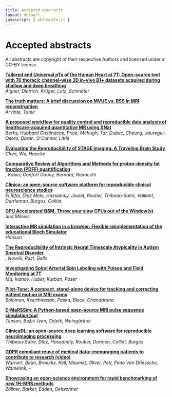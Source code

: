 ```yaml
--- 
title: Accepted abstracts
layout: default
javascript: [ obfuscate.js ]
--- 
```


# Accepted abstracts
All abstracts are copyright of their respective Authors and licensed under a CC-BY license.

**[Tailored and Universal pTx of the Human Heart at 7T: Open-source tool with 76 thoracic channel-wise 3D in-vivo B1+ datasets acquired during shallow and deep breathing](files/abstracts/aigner.pdf)**\
_Aigner, Dietrich, Krüger, Lutz, Schmitter_

**[The truth matters: A brief discussion on MVUE vs. RSS in MRI reconstruction](files/abstracts/arvinte.pdf)**\
_Arvinte, Tamir_

**[A proposed workflow for quality control and reproducible data analysis of healthcare-acquired quantitative MR using XNat](files/abstracts/berks.pdf)**\
_Berks, Hubbard Cristinacce, Price, Mchugh, Tar, Dubec, Cheung, Jauregui-Osoro, Doran, O'Connor, Little_

**[Evaluating the Reproducibility of STAGE Imaging: A Traveling Brain Study](files/abstracts/chen.pdf)**\
_Chen, Wu, Haacke_

**[Comparative Review of Algorithms and Methods for proton-density fat fraction (PDFF) quantification](files/abstracts/daude.pdf)**\
_<script language="javascript">obfuscate('Daudé', 'pierre.daude', 'etu.univ-amu.fr');</script>, Kober, Confort Gouny, Bernard, Rapacchi_

**[Clinica: an open-source software platform for reproducible clinical neuroscience studies](files/abstracts/el_rifai.pdf)**\
_El Rifai, Diaz Melo, Hassanaly, Joulot, Routier, Thibeau-Sutre, Vaillant, Durrleman, Burgos, Colliot_

**[GPU Accelerated QSM. Throw your slow CPUs out of the Window(s)](files/abstracts/fuchs.pdf)**\
_<script language="javascript">obfuscate('Fuchs', 'p.fuchs', 'ucl.ac.uk');</script> and Milovic_

**[Interactive MR simulation in a browser: Flexible reimplementation
of the educational Bloch Simulator](files/abstracts/hanson.pdf)**\
_Hanson_ 

**[The Reproducibility of Intrinsic Neural Timescale Atypicality in Autism Spectral Disorder](files/abstracts/jackson.pdf)**\
_<script language="javascript">obfuscate('Jackson', 'jejac2', 'student.monash.edu');</script>, Novelli, Razi, Gollo_

**[Investigating Spiral Arterial Spin Labeling with Pulseq and Field Monitoring at 7T](files/abstracts/ma.pdf)**\
_Ma, Ivanov, Huber, Kurban, Poser_

**[Pilot-Tone: A compact, stand-alone device for tracking and correcting patient motion in MRI exams](files/abstracts/solomon.pdf)**\
_Solomon, Keerthivasan, Paska, Block, Chandarana_

**[E-MaRSSim: A Python-based open-source MRI pulse sequence simulation tool](files/abstracts/tensen.pdf)**\
_Tensen, Božić-Iven, Coletti, Weingärtner_

**[ClinicaDL: an open-source deep learning software for reproducible neuroimaging processing](files/abstracts/thibeau-sutre.pdf)**\
_Thibeau-Sutre, Diaz, Hassanaly, Routier, Dormon, Colliot, Burgos_

**[GDPR compliant reuse of medical data: encouraging patients to contribute to research (video)](files/abstracts/warnert.pdf)**\
_Warnert, Beun, Broeckx, Keil, Maumet, Oliver, Petr, Pinto Van Driessche, Wamelink, <script language="javascript">obfuscate('Clement', 'patricia.clement', 'ugent.be');</script> - <script language="javascript">obfuscate('COST Action email', 'glimr.cost.wg5', 'gmail.com');</script>_

**[Showcasing an open-science environment for rapid benchmarking of new 1H-MRS methods](files/abstracts/zoellner.pdf)**\
_Zöllner, Barker, Edden, Oeltzchner_